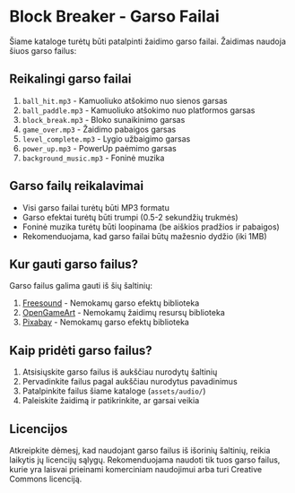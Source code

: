 # Block Breaker - Garso Failai

Šiame kataloge turėtų būti patalpinti žaidimo garso failai. Žaidimas naudoja šiuos garso failus:

## Reikalingi garso failai

1. `ball_hit.mp3` - Kamuoliuko atšokimo nuo sienos garsas
2. `ball_paddle.mp3` - Kamuoliuko atšokimo nuo platformos garsas
3. `block_break.mp3` - Bloko sunaikinimo garsas
4. `game_over.mp3` - Žaidimo pabaigos garsas
5. `level_complete.mp3` - Lygio užbaigimo garsas
6. `power_up.mp3` - PowerUp paėmimo garsas
7. `background_music.mp3` - Foninė muzika

## Garso failų reikalavimai

- Visi garso failai turėtų būti MP3 formatu
- Garso efektai turėtų būti trumpi (0.5-2 sekundžių trukmės)
- Foninė muzika turėtų būti loopinama (be aiškios pradžios ir pabaigos)
- Rekomenduojama, kad garso failai būtų mažesnio dydžio (iki 1MB)

## Kur gauti garso failus?

Garso failus galima gauti iš šių šaltinių:

1. [Freesound](https://freesound.org/) - Nemokamų garso efektų biblioteka
2. [OpenGameArt](https://opengameart.org/) - Nemokamų žaidimų resursų biblioteka
3. [Pixabay](https://pixabay.com/sound-effects/) - Nemokamų garso efektų biblioteka

## Kaip pridėti garso failus?

1. Atsisiųskite garso failus iš aukščiau nurodytų šaltinių
2. Pervadinkite failus pagal aukščiau nurodytus pavadinimus
3. Patalpinkite failus šiame kataloge (`assets/audio/`)
4. Paleiskite žaidimą ir patikrinkite, ar garsai veikia

## Licencijos

Atkreipkite dėmesį, kad naudojant garso failus iš išorinių šaltinių, reikia laikytis jų licencijų sąlygų. Rekomenduojama naudoti tik tuos garso failus, kurie yra laisvai prieinami komerciniam naudojimui arba turi Creative Commons licenciją. 